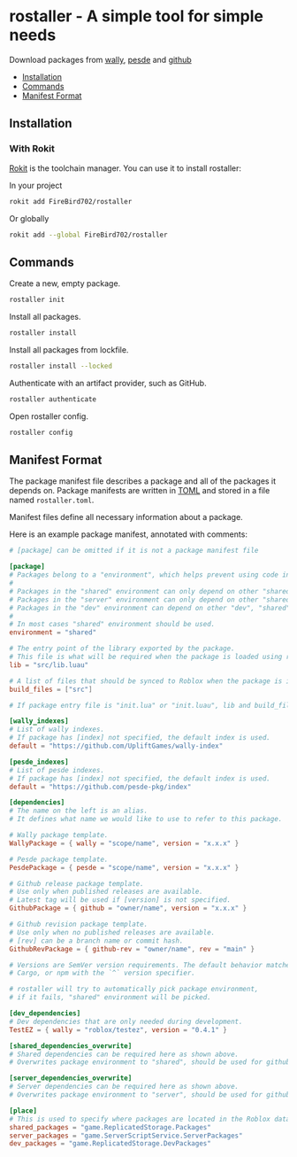 # rostaller - A simple tool for simple needs

Download packages from [wally][wally], [pesde][pesde] and [github][github]

[wally]: https://github.com/UpliftGames/wally
[pesde]: https://github.com/pesde-pkg/pesde
[github]: https://github.com

* [Installation](#installation)
* [Commands](#commands)
* [Manifest Format](#manifest-format)

## Installation

### With Rokit

[Rokit][rokit] is the toolchain manager. You can use it to install rostaller:

In your project

```bash
rokit add FireBird702/rostaller
```

Or globally

```bash
rokit add --global FireBird702/rostaller
```

[rokit]: https://github.com/rojo-rbx/rokit

## Commands

Create a new, empty package.

```sh
rostaller init
```

Install all packages.

```sh
rostaller install
```

Install all packages from lockfile.

```sh
rostaller install --locked
```

Authenticate with an artifact provider, such as GitHub.

```sh
rostaller authenticate
```

Open rostaller config.

```sh
rostaller config
```

## Manifest Format

[toml]: https://toml.io/

The package manifest file describes a package and all of the packages it depends on. Package manifests are written in [TOML][toml] and stored in a file named `rostaller.toml`.

Manifest files define all necessary information about a package.

Here is an example package manifest, annotated with comments:

```toml
# [package] can be omitted if it is not a package manifest file

[package]
# Packages belong to a "environment", which helps prevent using code in the wrong context.
#
# Packages in the "shared" environment can only depend on other "shared" packages.
# Packages in the "server" environment can only depend on other "shared" or "server" packages.
# Packages in the "dev" environment can depend on other "dev", "shared" or "server" packages.
#
# In most cases "shared" environment should be used.
environment = "shared"

# The entry point of the library exported by the package.
# This file is what will be required when the package is loaded using require().
lib = "src/lib.luau"

# A list of files that should be synced to Roblox when the package is installed.
build_files = ["src"]

# If package entry file is "init.lua" or "init.luau", lib and build_files can be omitted

[wally_indexes]
# List of wally indexes.
# If package has [index] not specified, the default index is used.
default = "https://github.com/UpliftGames/wally-index"

[pesde_indexes]
# List of pesde indexes.
# If package has [index] not specified, the default index is used.
default = "https://github.com/pesde-pkg/index"

[dependencies]
# The name on the left is an alias.
# It defines what name we would like to use to refer to this package.

# Wally package template.
WallyPackage = { wally = "scope/name", version = "x.x.x" }

# Pesde package template.
PesdePackage = { pesde = "scope/name", version = "x.x.x" }

# Github release package template.
# Use only when published releases are available.
# Latest tag will be used if [version] is not specified.
GithubPackage = { github = "owner/name", version = "x.x.x" }

# Github revision package template.
# Use only when no published releases are available.
# [rev] can be a branch name or commit hash.
GithubRevPackage = { github-rev = "owner/name", rev = "main" }

# Versions are SemVer version requirements. The default behavior matches
# Cargo, or npm with the `^` version specifier.

# rostaller will try to automatically pick package environment,
# if it fails, "shared" environment will be picked.

[dev_dependencies]
# Dev dependencies that are only needed during development.
TestEZ = { wally = "roblox/testez", version = "0.4.1" }

[shared_dependencies_overwrite]
# Shared dependencies can be required here as shown above.
# Overwrites package environment to "shared", should be used for github revisions.

[server_dependencies_overwrite]
# Server dependencies can be required here as shown above.
# Overwrites package environment to "server", should be used for github revisions.

[place]
# This is used to specify where packages are located in the Roblox datamodel.
shared_packages = "game.ReplicatedStorage.Packages"
server_packages = "game.ServerScriptService.ServerPackages"
dev_packages = "game.ReplicatedStorage.DevPackages"
```
